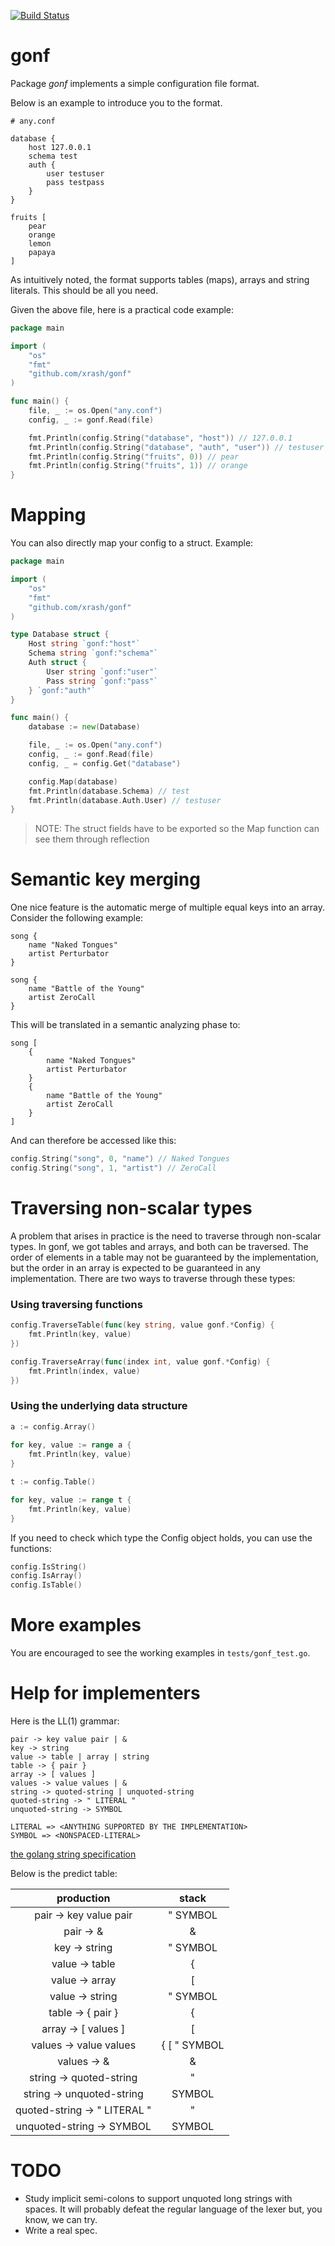 [![Build Status](https://travis-ci.org/xrash/gonf.svg?branch=master)](http://travis-ci.org/xrash/gonf)

# gonf

Package _gonf_ implements a simple configuration file format.

Below is an example to introduce you to the format.

```
# any.conf

database {
    host 127.0.0.1
    schema test
    auth {
        user testuser
        pass testpass
    }
}

fruits [
    pear
    orange
    lemon
    papaya
]
```

As intuitively noted, the format supports tables (maps), arrays and string literals. This should be all you need.

Given the above file, here is a practical code example:

```go
package main

import (
    "os"
    "fmt"
    "github.com/xrash/gonf"
)

func main() {
    file, _ := os.Open("any.conf")
    config, _ := gonf.Read(file)

    fmt.Println(config.String("database", "host")) // 127.0.0.1
    fmt.Println(config.String("database", "auth", "user")) // testuser
    fmt.Println(config.String("fruits", 0)) // pear
    fmt.Println(config.String("fruits", 1)) // orange
}
```

# Mapping

You can also directly map your config to a struct. Example:

```go
package main

import (
    "os"
    "fmt"
    "github.com/xrash/gonf"
)

type Database struct {
    Host string `gonf:"host"`
    Schema string `gonf:"schema"`
    Auth struct {
        User string `gonf:"user"`
        Pass string `gonf:"pass"`
    } `gonf:"auth"`
}

func main() {
    database := new(Database)

    file, _ := os.Open("any.conf")
    config, _ := gonf.Read(file)
    config, _ = config.Get("database")

    config.Map(database)
    fmt.Println(database.Schema) // test
    fmt.Println(database.Auth.User) // testuser
}
```

> NOTE: The struct fields have to be exported so the Map function can see them through reflection

# Semantic key merging

One nice feature is the automatic merge of multiple equal keys into an array. Consider the following example:

```
song {
    name "Naked Tongues"
    artist Perturbator
}
	
song {
    name "Battle of the Young"
    artist ZeroCall
}
```

This will be translated in a semantic analyzing phase to:

```
song [
    {
        name "Naked Tongues"
        artist Perturbator
    }
    {
        name "Battle of the Young"
        artist ZeroCall
    }
]
```

And can therefore be accessed like this:

```go
config.String("song", 0, "name") // Naked Tongues
config.String("song", 1, "artist") // ZeroCall
```

# Traversing non-scalar types

A problem that arises in practice is the need to traverse through non-scalar types. In gonf, we got tables and arrays, and both can be traversed. The order of elements in a table may not be guaranteed by the implementation, but the order in an array is expected to be guaranteed in any implementation. There are two ways to traverse through these types:

### Using traversing functions

```go
config.TraverseTable(func(key string, value gonf.*Config) {
    fmt.Println(key, value)
})
```

```go
config.TraverseArray(func(index int, value gonf.*Config) {
    fmt.Println(index, value)
})
```

### Using the underlying data structure

```go
a := config.Array()
	
for key, value := range a {
    fmt.Println(key, value)
}

t := config.Table()

for key, value := range t {
    fmt.Println(key, value)
}
```

If you need to check which type the Config object holds, you can use the functions:

```go
config.IsString()
config.IsArray()
config.IsTable()
```

# More examples

You are encouraged to see the working examples in `tests/gonf_test.go`.

# Help for implementers

Here is the LL(1) grammar:

```
pair -> key value pair | &
key -> string
value -> table | array | string
table -> { pair }
array -> [ values ]
values -> value values | &
string -> quoted-string | unquoted-string
quoted-string -> " LITERAL "
unquoted-string -> SYMBOL

LITERAL => <ANYTHING SUPPORTED BY THE IMPLEMENTATION>
SYMBOL => <NONSPACED-LITERAL>
```

[the golang string specification](http://golang.org/ref/spec#String_literals)

Below is the predict table:

|              production              |          stack          |
|:------------------------------------:|:-----------------------:|
|        pair -> key value pair        |        " SYMBOL         |
|               pair -> &              |            &            |
|             key -> string            |        " SYMBOL         |
|            value -> table            |            {            |
|            value -> array            |            [            |
|            value -> string           |        " SYMBOL         |
|           table -> { pair }          |            {            |
|          array -> [ values ]         |            [            |
|        values -> value values        |     { [ " SYMBOL        |
|             values ->  &             |            &            |
|        string -> quoted-string       |            "            |
|       string -> unquoted-string      |         SYMBOL          |
|     quoted-string -> " LITERAL "     |            "            |
|       unquoted-string -> SYMBOL      |         SYMBOL          |

# TODO
 - Study implicit semi-colons to support unquoted long strings with spaces. It will probably defeat the regular language of the lexer but, you know, we can try.
 - Write a real spec.
